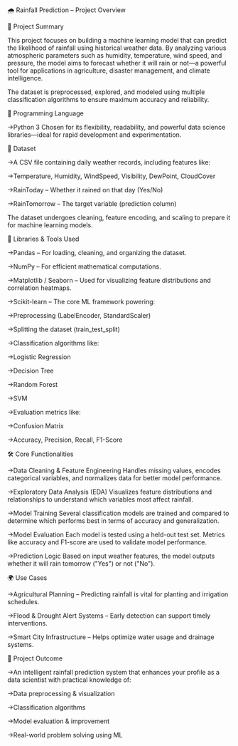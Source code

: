 🌧️ Rainfall Prediction – Project Overview

🧩 Project Summary

This project focuses on building a machine learning model that can predict the likelihood of rainfall using historical weather data. By analyzing various atmospheric parameters such as humidity, temperature, wind speed, and pressure, the model aims to forecast whether it will rain or not—a powerful tool for applications in agriculture, disaster management, and climate intelligence.

The dataset is preprocessed, explored, and modeled using multiple classification algorithms to ensure maximum accuracy and reliability.

🧠 Programming Language

->Python 3
Chosen for its flexibility, readability, and powerful data science libraries—ideal for rapid development and experimentation.

📁 Dataset

->A CSV file containing daily weather records, including features like:

->Temperature, Humidity, WindSpeed, Visibility, DewPoint, CloudCover

->RainToday – Whether it rained on that day (Yes/No)

->RainTomorrow – The target variable (prediction column)

The dataset undergoes cleaning, feature encoding, and scaling to prepare it for machine learning models.

🧰 Libraries & Tools Used

->Pandas – For loading, cleaning, and organizing the dataset.

->NumPy – For efficient mathematical computations.

->Matplotlib / Seaborn – Used for visualizing feature distributions and correlation heatmaps.

->Scikit-learn – The core ML framework powering:

->Preprocessing (LabelEncoder, StandardScaler)

->Splitting the dataset (train_test_split)

->Classification algorithms like:

->Logistic Regression

->Decision Tree

->Random Forest

->SVM

->Evaluation metrics like:

->Confusion Matrix

->Accuracy, Precision, Recall, F1-Score

🛠️ Core Functionalities

->Data Cleaning & Feature Engineering
Handles missing values, encodes categorical variables, and normalizes data for better model performance.

->Exploratory Data Analysis (EDA)
Visualizes feature distributions and relationships to understand which variables most affect rainfall.

->Model Training
Several classification models are trained and compared to determine which performs best in terms of accuracy and generalization.

->Model Evaluation
Each model is tested using a held-out test set. Metrics like accuracy and F1-score are used to validate model performance.

->Prediction Logic
Based on input weather features, the model outputs whether it will rain tomorrow ("Yes") or not ("No").

🌍 Use Cases

->Agricultural Planning – Predicting rainfall is vital for planting and irrigation schedules.

->Flood & Drought Alert Systems – Early detection can support timely interventions.

->Smart City Infrastructure – Helps optimize water usage and drainage systems.

🎯 Project Outcome

->An intelligent rainfall prediction system that enhances your profile as a data scientist with practical knowledge of:

->Data preprocessing & visualization

->Classification algorithms

->Model evaluation & improvement

->Real-world problem solving using ML
